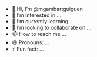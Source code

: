 - 👋 Hi, I’m @mgambartguiguen
- 👀 I’m interested in ...
- 🌱 I’m currently learning ...
- 💞️ I’m looking to collaborate on ...
- 📫 How to reach me ...
- 😄 Pronouns: ...
- ⚡ Fun fact: ...

<!---
mgambartguiguen/mgambartguiguen is a ✨ special ✨ repository because its `README.md` (this file) appears on your GitHub profile.
You can click the Preview link to take a look at your changes.
--->
